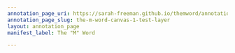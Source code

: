```yaml
---
annotation_page_uri: https://sarah-freeman.github.io/themword/annotations/the-m-word-canvas-1-test-layer.json
annotation_page_slug: the-m-word-canvas-1-test-layer
layout: annotation_page
manifest_label: The "M" Word

---
```

